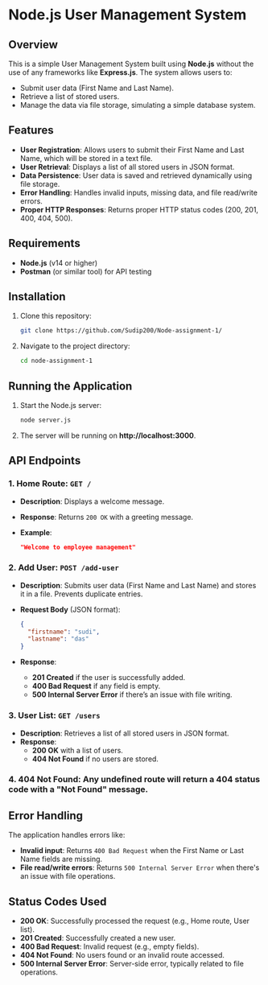 # Node.js User Management System

## Overview

This is a simple User Management System built using **Node.js** without the use of any frameworks like **Express.js**. The system allows users to:

- Submit user data (First Name and Last Name).
- Retrieve a list of stored users.
- Manage the data via file storage, simulating a simple database system.

## Features

- **User Registration**: Allows users to submit their First Name and Last Name, which will be stored in a text file.
- **User Retrieval**: Displays a list of all stored users in JSON format.
- **Data Persistence**: User data is saved and retrieved dynamically using file storage.
- **Error Handling**: Handles invalid inputs, missing data, and file read/write errors.
- **Proper HTTP Responses**: Returns proper HTTP status codes (200, 201, 400, 404, 500).

## Requirements

- **Node.js** (v14 or higher)
- **Postman** (or similar tool) for API testing

## Installation

1. Clone this repository:

   ```bash
   git clone https://github.com/Sudip200/Node-assignment-1/
   ```

2. Navigate to the project directory:

   ```bash
   cd node-assignment-1
   ```

## Running the Application

1. Start the Node.js server:

   ```bash
   node server.js
   ```

2. The server will be running on **http://localhost:3000**.

## API Endpoints

### 1. **Home Route**: `GET /`

- **Description**: Displays a welcome message.
- **Response**: Returns `200 OK` with a greeting message.
- **Example**:

  ```json
  "Welcome to employee management"
  ```

### 2. **Add User**: `POST /add-user`

- **Description**: Submits user data (First Name and Last Name) and stores it in a file. Prevents duplicate entries.
- **Request Body** (JSON format):

  ```json
  {
    "firstname": "sudi",
    "lastname": "das"
  }
  ```

- **Response**:
  - **201 Created** if the user is successfully added.
  - **400 Bad Request** if any field is empty.
  - **500 Internal Server Error** if there’s an issue with file writing.

### 3. **User List**: `GET /users`

- **Description**: Retrieves a list of all stored users in JSON format.
- **Response**:
  - **200 OK** with a list of users.
  - **404 Not Found** if no users are stored.

### 4. **404 Not Found**: Any undefined route will return a **404** status code with a "Not Found" message.

## Error Handling

The application handles errors like:

- **Invalid input**: Returns `400 Bad Request` when the First Name or Last Name fields are missing.
- **File read/write errors**: Returns `500 Internal Server Error` when there's an issue with file operations.

## Status Codes Used

- **200 OK**: Successfully processed the request (e.g., Home route, User list).
- **201 Created**: Successfully created a new user.
- **400 Bad Request**: Invalid request (e.g., empty fields).
- **404 Not Found**: No users found or an invalid route accessed.
- **500 Internal Server Error**: Server-side error, typically related to file operations.
